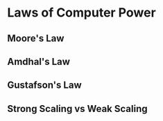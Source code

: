 # Laws of Computer Power



## Moore's Law


## Amdhal's Law


## Gustafson's Law



## Strong Scaling vs Weak Scaling


